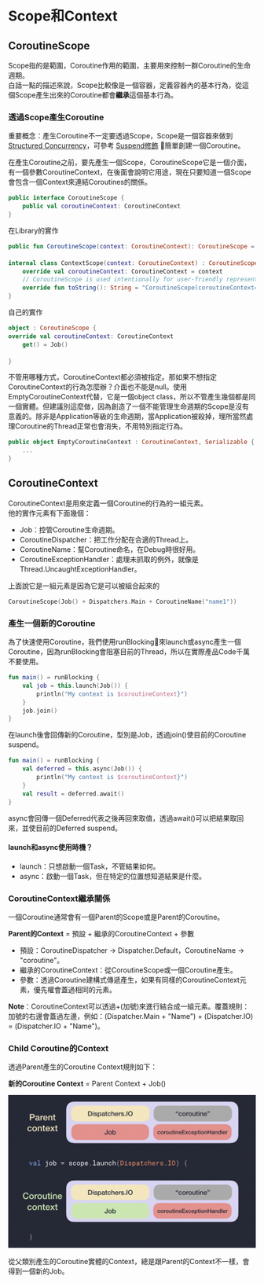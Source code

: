 # Scope和Context

## CoroutineScope

Scope指的是範圍，Coroutine作用的範圍，主要用來控制一群Coroutine的生命週期。  
白話一點的描述來說，Scope比較像是一個容器，定義容器內的基本行為，從這個Scope產生出來的Coroutine都會**繼承**這個基本行為。

### 透過Scope產生Coroutine

重要概念：產生Coroutine不一定要透過Scope，Scope是一個容器來做到[Structured Concurrency](https://elizarov.medium.com/structured-concurrency-722d765aa952)，可參考 [Suspend修飾](https://app.gitbook.com/@cmmobile/s/androidbook/~/drafts/-MOZACvGhVINmRDWcDzX/xin-ren-xun-lian/kotlin-coroutine/xian-kuang) 簡單創建一個Coroutine。

在產生Coroutine之前，要先產生一個Scope，CoroutineScope它是一個介面，有一個參數CoroutineContext，在後面會說明它用途，現在只要知道一個Scope會包含一個Context來連結Coroutines的關係。

```kotlin
public interface CoroutineScope {
    public val coroutineContext: CoroutineContext
}
```

在Library的實作

```kotlin
public fun CoroutineScope(context: CoroutineContext): CoroutineScope = ContextScope(if (context[Job] != null) context else context + Job())

internal class ContextScope(context: CoroutineContext) : CoroutineScope {
    override val coroutineContext: CoroutineContext = context
    // CoroutineScope is used intentionally for user-friendly representation
    override fun toString(): String = "CoroutineScope(coroutineContext=$coroutineContext)"
}
```

自己的實作

```kotlin
object : CoroutineScope {
override val coroutineContext: CoroutineContext
    get() = Job()

}
```

不管用哪種方式，CoroutineContext都必須被指定。那如果不想指定CoroutineContext的行為怎麼辦？介面也不能是null。使用EmptyCoroutineContext代替，它是一個object class，所以不管產生幾個都是同一個實體。但建議別這麼做，因為創造了一個不能管理生命週期的Scope是沒有意義的。除非是Application等級的生命週期，當Application被殺掉，理所當然處理Coroutine的Thread正常也會消失，不用特別指定行為。

```kotlin
public object EmptyCoroutineContext : CoroutineContext, Serializable {
    ...
}
```

## CoroutineContext

CoroutineContext是用來定義一個Coroutine的行為的一組元素。  
他的實作元素有下面幾個：

* Job：控管Coroutine生命週期。
* CoroutineDispatcher：把工作分配在合適的Thread上。
* CoroutineName：幫Coroutine命名，在Debug時很好用。
* CoroutineExceptionHandler：處理未抓取的例外，就像是Thread.UncaughtExceptionHandler。

上面說它是一組元素是因為它是可以被組合起來的

```kotlin
CoroutineScope(Job() + Dispatchers.Main + CoroutineName("name1"))
```

### 產生一個新的Coroutine

為了快速使用Coroutine，我們使用runBlocking來launch或async產生一個Coroutine，因為runBlocking會阻塞目前的Thread，所以在實際產品Code千萬不要使用。

```kotlin
fun main() = runBlocking { 
    val job = this.launch(Job()) {
        println("My context is $coroutineContext}")        
    }
    job.join()
}
```

在launch後會回傳新的Coroutine，型別是Job，透過join\(\)使目前的Coroutine suspend。

```kotlin
fun main() = runBlocking { 
    val deferred = this.async(Job()) {
        println("My context is $coroutineContext}")        
    }
    val result = deferred.await()
}
```

async會回傳一個Deferred代表之後再回來取值，透過await\(\)可以把結果取回來，並使目前的Deferred suspend。

#### launch和async使用時機？

* launch：只想啟動一個Task，不管結果如何。
* async：啟動一個Task，但在特定的位置想知道結果是什麼。

### CoroutineContext繼承關係

一個Coroutine通常會有一個Parent的Scope或是Parent的Coroutine。

**Parent的Context** = 預設 + 繼承的CoroutineContext + 參數

* 預設：CoroutineDispatcher -&gt; Dispatcher.Default，CoroutineName -&gt; "coroutine"。
* 繼承的CoroutineContext：從CoroutineScope或一個Coroutine產生。
* 參數：透過Coroutine建構式傳遞產生，如果有同樣的CoroutineContext元素，優先權會蓋過相同的元素。

**Note**：CoroutineContext可以透過+\(加號\)來進行結合成一組元素。覆蓋規則：加號的右邊會蓋過左邊，例如：\(Dispatcher.Main + "Name"\) + \(Dispatcher.IO\) = \(Dispatcher.IO + "Name"\)。

### Child Coroutine的Context

透過Parent產生的Coroutine Context規則如下：

**新的Coroutine Context** = Parent Context + Job\(\)

![](../../.gitbook/assets/0_lpniofvgqqrqpz__.png)

從父類別產生的Coroutine實體的Context，總是跟Parent的Context不一樣，會得到一個新的Job。


